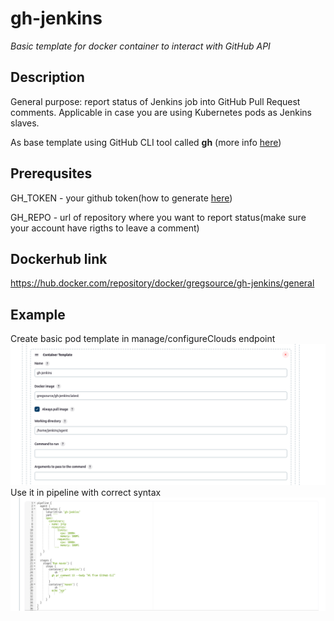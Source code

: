 # gh-jenkins

*Basic template for docker container to interact with GitHub API*

## Description
General purpose: report status of Jenkins job into GitHub Pull Request comments. Applicable in case you are using Kubernetes pods as Jenkins slaves.
 
 As base template using GitHub CLI tool called **gh** (more info [here](https://cli.github.com/manual/index))

## Prerequsites 
GH_TOKEN - your github token(how to generate [here](https://docs.github.com/en/enterprise-server@3.4/authentication/keeping-your-account-and-data-secure/creating-a-personal-access-token))

GH_REPO - url of repository where you want to report status(make sure your account have rigths to leave a comment)

## Dockerhub link 

https://hub.docker.com/repository/docker/gregsource/gh-jenkins/general

## Example 
Create basic pod template in manage/configureClouds endpoint
![alt text](images/image1.png?raw=true "Title")
Use it in pipeline with correct syntax
![alt text](images/image2.png?raw=true "Title")
